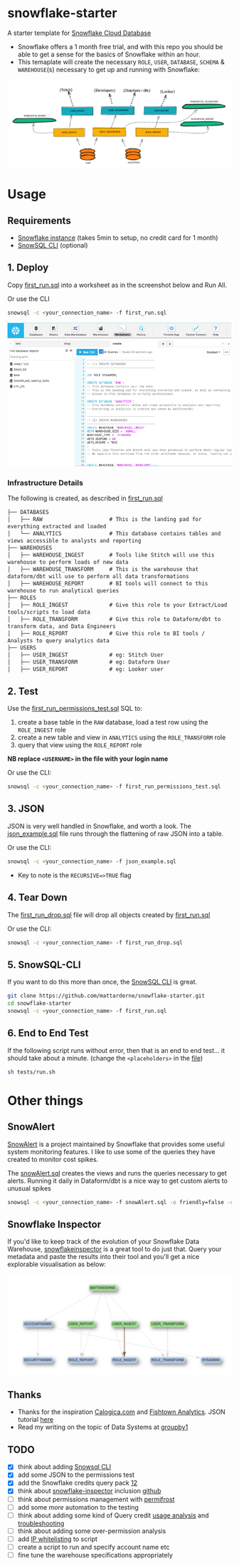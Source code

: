# snowflake-starter
A starter template for [Snowflake Cloud Database](www.snowflake.com)

* Snowflake offers a 1 month free trial, and with this repo you should be able to get a sense for the basics of Snowflake within an hour.
* This temaplate will create the necessary `ROLE`, `USER`, `DATABASE`, `SCHEMA` & `WAREHOUSE`(s) necessary to get up and running with Snowflake:

![snowflake.png](/assets/snowflake_rn.png)


# Usage

## Requirements

* [Snowflake instance](https://trial.snowflake.com/) (takes 5min to setup, no credit card for 1 month)
* [SnowSQL CLI](https://docs.snowflake.com/en/user-guide/snowsql.html) (optional)

## 1. Deploy

Copy [first_run.sql](/first_run.sql) into a worksheet as in the screenshot below and Run All. 

Or use the CLI
```bash
snowsql -c <your_connection_name> -f first_run.sql
```

![snowflake.png](/assets/worksheet.png)

### Infrastructure Details
The following is created, as described in [first_run.sql](/first_run.sql)
```
├── DATABASES
│   ├── RAW                     # This is the landing pad for everything extracted and loaded
│   └── ANALYTICS               # This database contains tables and views accessible to analysts and reporting
├── WAREHOUSES
│   ├── WAREHOUSE_INGEST        # Tools like Stitch will use this warehouse to perform loads of new data
│   ├── WAREHOUSE_TRANSFORM     # This is the warehouse that dataform/dbt will use to perform all data transformations
│   ├── WAREHOUSE_REPORT        # BI tools will connect to this warehouse to run analytical queries
├── ROLES
│   ├── ROLE_INGEST             # Give this role to your Extract/Load tools/scripts to load data
│   ├── ROLE_TRANSFORM          # Give this role to Dataform/dbt to transform data, and Data Engineers
│   ├── ROLE_REPORT             # Give this role to BI tools / Analysts to query analytics data
├── USERS
│   ├── USER_INGEST             # eg: Stitch User
│   ├── USER_TRANSFORM          # eg: Dataform User
│   ├── USER_REPORT             # eg: Looker user

```

## 2. Test

Use the [first_run_permissions_test.sql](/first_run_permissions_test.sql) SQL to:
1. create a base table in the `RAW` database, load a test row using the `ROLE_INGEST` role
1. create a new table and view in `ANALYTICS` using the `ROLE_TRANSFORM` role
1. query that view using the `ROLE_REPORT` role

**NB replace `<USERNAME>` in the file with your login name** 

Or use the CLI:
```bash
snowsql -c <your_connection_name> -f first_run_permissions_test.sql
```


## 3. JSON

JSON is very well handled in Snowflake, and worth a look. The [json_example.sql](/json_example.sql) file runs through the flattening of raw JSON into a table.

Or use the CLI:
```bash
snowsql -c <your_connection_name> -f json_example.sql
```

* Key to note is the `RECURSIVE=>TRUE` flag

## 4. Tear Down

The [first_run_drop.sql](/first_run_drop.sql) file will drop all objects created by [first_run.sql](/first_run.sql) 

Or use the CLI:
```bash
snowsql -c <your_connection_name> -f first_run_drop.sql
```

## 5. SnowSQL-CLI

If you want to do this more than once, the [SnowSQL CLI](https://docs.snowflake.com/en/user-guide/snowsql.html) is great. 

```bash
git clone https://github.com/mattarderne/snowflake-starter.git
cd snowflake-starter
snowsql -c <your_connection_name> -f first_run.sql
```

## 6. End to End Test
If the following script runs without error, then that is an end to end test... it should take about a minute. (change the `<placeholders>` in the [file](tests/run.sh))

```bash
sh tests/run.sh
```

# Other things

## SnowAlert

[SnowAlert](https://github.com/snowflakedb/SnowAlert) is a project maintained by Snowflake that provides some useful system monitoring features. I like to use some of the queries they have created to monitor cost spikes.

The [snowAlert.sql](/snowAlert.sql) creates the views and runs the queries necessary to get alerts. Running it daily in Dataform/dbt is a nice way to get custom alerts to unusual spikes 

```bash
snowsql -c <your_connection_name> -f snowAlert.sql -o friendly=false -o quiet=true
```

## Snowflake Inspector

If you'd like to keep track of the evolution of your Snowflake Data Warehouse, [snowflakeinspector](http://snowflakeinspector.hashmapinc.com/) is a great tool to do just that. Query your metadata and paste the results into their tool and you'll get a nice explorable visualisation as below:

![snowflakeinspector.png](/assets/snowflakeinspector.png)

## Thanks

* Thanks for the inspiration [Calogica.com](https://Calogica.com) and [Fishtown Analytics](https://blog.fishtownanalytics.com/how-we-configure-snowflake-fc13f1eb36c4). JSON tutorial [here](https://interworks.com/blog/hcalder/2018/06/19/the-ease-of-working-with-json-in-snowflake/)
* Read my writing on the topic of Data Systems at [groupby1](https://groupby1.substack.com/)


## TODO
* [x] think about adding [Snowsql CLI](https://docs.snowflake.com/en/user-guide/snowsql-install-config.html)
* [x] add some JSON to the permissions test
* [x] add the Snowflake credits query pack [1](https://github.com/snowflakedb/SnowAlert/blob/master/packs/snowflake_query_pack.sql)[2](https://github.com/snowflakedb/SnowAlert/blob/master/packs/snowflake_cost_management.sql)
* [x] think about [snowflake-inspector](http://snowflakeinspector.hashmapinc.com/) inclusion [github](https://github.com/hashmapinc/snowflake-inspector)
* [ ] think about permissions management with [permifrost](https://gitlab.com/gitlab-data/permifrost)
* [ ] add some _more_ automation to the testing
* [ ] think about adding some kind of Query credit [usage analysis](https://www.snowflake.com/blog/understanding-snowflake-utilization-warehouse-profiling/) and [troubleshooting](https://community.snowflake.com/s/article/Cloud-Services-Billing-Update-Understanding-and-Adjusting-Usage)
* [ ] think about adding some over-permission analysis
* [ ] add [IP whitelisting](https://docs.snowflake.com/en/sql-reference/sql/alter-network-policy.html) to script
* [ ] create a script to run and specify account name etc 
* [ ] fine tune the warehouse specifications appropriately 